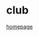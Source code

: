 # club
 


<html>
<head><title></title></head>
<body>
    <a href="mainPage.php">homepage</a>
</body>
</html>

